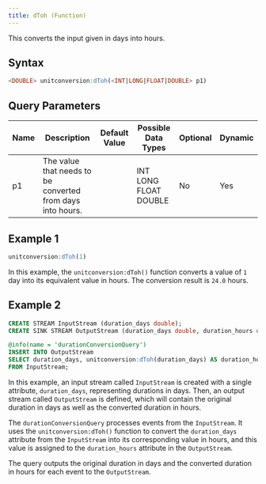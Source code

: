 ```yaml
---
title: dToh (Function)
---
```


This converts the input given in days into hours.

## Syntax

```sql
<DOUBLE> unitconversion:dToh(<INT|LONG|FLOAT|DOUBLE> p1)
```

## Query Parameters

| Name | Description | Default Value | Possible Data Types   | Optional | Dynamic |
|------|-------------|---------------|-----------------------|----------|---------|
| p1   | The value that needs to be converted from days into hours. |               | INT LONG FLOAT DOUBLE | No       | Yes     |

## Example 1

```sql
unitconversion:dToh(1)
```

In this example, the `unitconversion:dToh()` function converts a value of `1` day into its equivalent value in hours. The conversion result is `24.0` hours.

## Example 2

```sql
CREATE STREAM InputStream (duration_days double);
CREATE SINK STREAM OutputStream (duration_days double, duration_hours double);

@info(name = 'durationConversionQuery')
INSERT INTO OutputStream
SELECT duration_days, unitconversion:dToh(duration_days) AS duration_hours
FROM InputStream;
```

In this example, an input stream called `InputStream` is created with a single attribute, `duration_days`, representing durations in days. Then, an output stream called `OutputStream` is defined, which will contain the original duration in days as well as the converted duration in hours.

The `durationConversionQuery` processes events from the `InputStream`. It uses the `unitconversion:dToh()` function to convert the `duration_days` attribute from the `InputStream` into its corresponding value in hours, and this value is assigned to the `duration_hours` attribute in the `OutputStream`.

The query outputs the original duration in days and the converted duration in hours for each event to the `OutputStream`.
